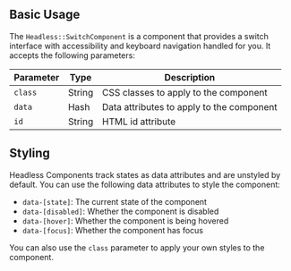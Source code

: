 ## Basic Usage

The `Headless::SwitchComponent` is a component that provides a switch interface with accessibility and keyboard navigation handled for you. It accepts the following parameters:

| Parameter | Type | Description |
| --- | --- | --- |
| `class` | String | CSS classes to apply to the component |
| `data` | Hash | Data attributes to apply to the component |
| `id` | String | HTML id attribute |


## Styling

Headless Components track states as data attributes and are unstyled by default. You can use the following data attributes to style the component:

- `data-[state]`: The current state of the component
- `data-[disabled]`: Whether the component is disabled
- `data-[hover]`: Whether the component is being hovered
- `data-[focus]`: Whether the component has focus

You can also use the `class` parameter to apply your own styles to the component. 